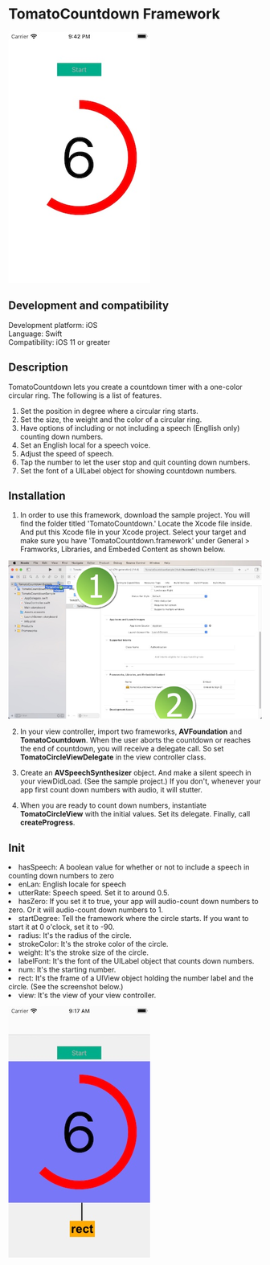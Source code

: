 # TomatoCountdown Framework

![](Screenshots/Screenshot_001.jpg)

<h2>Development and compatibility</h2>

Development platform: iOS<br/>
Language: Swift<br/>
Compatibility: iOS 11 or greater<br/>

<h2>Description</h2>

TomatoCountdown lets you create a countdown timer with a one-color circular ring.  The following is a list of features.

<ol>
<li>Set the position in degree where a circular ring starts.</li>
<li>Set the size, the weight and the color of a circular ring.</li>
<li>Have options of including or not including a speech (Engllish only) counting down numbers.</li>
<li>Set an English local for a speech voice.</li>
<li>Adjust the speed of speech.</li>
<li>Tap the number to let the user stop and quit counting down numbers.</li>
<li>Set the font of a UILabel object for showing countdown numbers.</li>
</ol>

<h2>Installation</h2>

1. In order to use this framework, download the sample project.  You will find the folder titled 'TomatoCountdown.'  Locate the Xcode file inside.  And put this Xcode file in your Xcode project.  Select your target and make sure you have 'TomatoCountdown.framework' under General > Framworks, Libraries, and Embeded Content as shown below.

![](Screenshots/Screenshot_002.jpg)

2. In your view controller, import two frameworks, **AVFoundation** and **TomatoCountdown**.  When the user aborts the countdown or reaches the end of countdown, you will receive a delegate call.  So set **TomatoCircleViewDelegate** in the view controller class.

3. Create an **AVSpeechSynthesizer** object.  And make a silent speech in your viewDidLoad.  (See the sample project.)  If you don't, whenever your app first count down numbers with audio, it will stutter.

4. When you are ready to count down numbers, instantiate **TomatoCircleView** with the initial values.  Set its delegate.  Finally, call **createProgress**.

<h2>Init</h2>

<li>hasSpeech: A boolean value for whether or not to include a speech in counting down numbers to zero</li>
<li>enLan: English locale for speech</li>
<li>utterRate: Speech speed.  Set it to around 0.5.</li>
<li>hasZero: If you set it to true, your app will audio-count down numbers to zero.  Or it will audio-count down numbers to 1.</li>
<li>startDegree: Tell the framework where the circle starts.  If you want to start it at 0 o'clock, set it to -90.</li>
<li>radius: It's the radius of the circle.</li>
<li>strokeColor: It's the stroke color of the circle.</li>
<li>weight: It's the stroke size of the circle.</li>
<li>labelFont: It's the font of the UILabel object that counts down numbers.</li>
<li>num: It's the starting number.</li>
<li>rect: It's the frame of a UIView object holding the number label and the circle.  (See the screenshot below.)</li>
<li>view: It's the view of your view controller.</li>

![](Screenshots/Screenshot_003.jpg)
